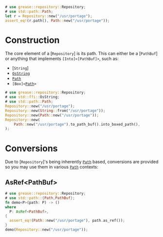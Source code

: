 ```rust
# use grease::repository::Repository;
# use std::path::Path;
let r = Repository::new("/usr/portage");
assert_eq!(r.path(), Path::new("/usr/portage"));
```

# Construction

The core element of a [`Repository`] is its path. This can either be a
[`PathBuf`] or anything that implements <code>[Into]\<[PathBuf]\></code>,
such as:
* [`String`]
* [`OsString`](std::ffi::OsString)
* [`Path`](std::path::Path)
* <code>[Box]\<[Path](std::path::Path)\></code>

```rust
# use grease::repository::Repository;
# use std::ffi::OsString;
# use std::path::Path;
Repository::new("/usr/portage");
Repository::new(String::from("/usr/portage"));
Repository::new(Path::new("/usr/portage"));
Repository::new(
    Path::new("/usr/portage").to_path_buf().into_boxed_path(),
);
```

# Conversions

Due to [`Repository`]'s being inherently [`Path`](std::path::Path) based,
conversions are provided so you may use them in various
[`Path`](std::path::Path) contexts:

## AsRef\<PathBuf\>
```rust
# use grease::repository::Repository;
# use std::path::{Path,PathBuf};
fn demo<P>(path: P) -> ()
where
  P: AsRef<PathBuf>,
{
  assert_eq!(Path::new("/usr/portage"), path.as_ref());
}
demo(Repository::new("/usr/portage"));
```

